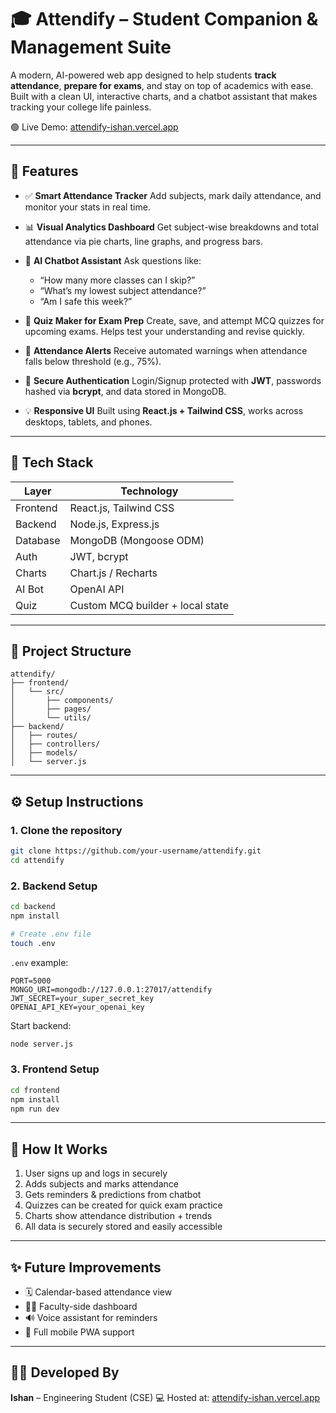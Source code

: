 # 🎓 Attendify – Student Companion & Management Suite

A modern, AI-powered web app designed to help students **track attendance**, **prepare for exams**, and stay on top of academics with ease.
Built with a clean UI, interactive charts, and a chatbot assistant that makes tracking your college life painless.

🟢 Live Demo: [attendify-ishan.vercel.app](https://attendify-ishan.vercel.app)

---

## 🚀 Features

* ✅ **Smart Attendance Tracker**
  Add subjects, mark daily attendance, and monitor your stats in real time.

* 📊 **Visual Analytics Dashboard**
  Get subject-wise breakdowns and total attendance via pie charts, line graphs, and progress bars.

* 🤖 **AI Chatbot Assistant**
  Ask questions like:

  * “How many more classes can I skip?”
  * “What’s my lowest subject attendance?”
  * “Am I safe this week?”

* 🧪 **Quiz Maker for Exam Prep**
  Create, save, and attempt MCQ quizzes for upcoming exams.
  Helps test your understanding and revise quickly.

* 🔔 **Attendance Alerts**
  Receive automated warnings when attendance falls below threshold (e.g., 75%).

* 🔐 **Secure Authentication**
  Login/Signup protected with **JWT**, passwords hashed via **bcrypt**, and data stored in MongoDB.

* 💡 **Responsive UI**
  Built using **React.js + Tailwind CSS**, works across desktops, tablets, and phones.

---

## 💠 Tech Stack

| Layer    | Technology                       |
| -------- | -------------------------------- |
| Frontend | React.js, Tailwind CSS           |
| Backend  | Node.js, Express.js              |
| Database | MongoDB (Mongoose ODM)           |
| Auth     | JWT, bcrypt                      |
| Charts   | Chart.js / Recharts              |
| AI Bot   | OpenAI API                       |
| Quiz     | Custom MCQ builder + local state |

---

## 📁 Project Structure

```
attendify/
├── frontend/
│   └── src/
│       ├── components/
│       ├── pages/
│       └── utils/
├── backend/
│   ├── routes/
│   ├── controllers/
│   ├── models/
│   └── server.js
```

---

## ⚙️ Setup Instructions

### 1. Clone the repository

```bash
git clone https://github.com/your-username/attendify.git
cd attendify
```

### 2. Backend Setup

```bash
cd backend
npm install

# Create .env file
touch .env
```

`.env` example:

```
PORT=5000
MONGO_URI=mongodb://127.0.0.1:27017/attendify
JWT_SECRET=your_super_secret_key
OPENAI_API_KEY=your_openai_key
```

Start backend:

```bash
node server.js
```

### 3. Frontend Setup

```bash
cd frontend
npm install
npm run dev
```

---

## 💬 How It Works

1. User signs up and logs in securely
2. Adds subjects and marks attendance
3. Gets reminders & predictions from chatbot
4. Quizzes can be created for quick exam practice
5. Charts show attendance distribution + trends
6. All data is securely stored and easily accessible

---

## ✨ Future Improvements

* 🗓 Calendar-based attendance view
* 🧑‍🏫 Faculty-side dashboard
* 🔊 Voice assistant for reminders
* 📱 Full mobile PWA support

---

## 👨‍💻 Developed By

**Ishan** – Engineering Student (CSE)
💻 Hosted at: [attendify-ishan.vercel.app](https://attendify-ishan.vercel.app)

